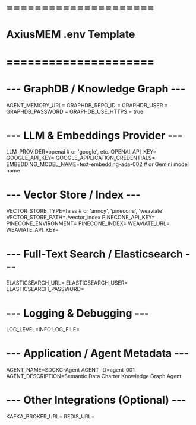 # =====================
# AxiusMEM .env Template
# =====================

# --- GraphDB / Knowledge Graph ---
AGENT_MEMORY_URL= 
GRAPHDB_REPO_ID = 
GRAPHDB_USER = 
GRAPHDB_PASSWORD =
GRAPHDB_USE_HTTPS = true

# --- LLM & Embeddings Provider ---
LLM_PROVIDER=openai  # or 'google', etc.
OPENAI_API_KEY=
GOOGLE_API_KEY=
GOOGLE_APPLICATION_CREDENTIALS=
EMBEDDING_MODEL_NAME=text-embedding-ada-002  # or Gemini model name

# --- Vector Store / Index ---
VECTOR_STORE_TYPE=faiss  # or 'annoy', 'pinecone', 'weaviate'
VECTOR_STORE_PATH=./vector_index
PINECONE_API_KEY=
PINECONE_ENVIRONMENT=
PINECONE_INDEX=
WEAVIATE_URL=
WEAVIATE_API_KEY=

# --- Full-Text Search / Elasticsearch ---
ELASTICSEARCH_URL=
ELASTICSEARCH_USER=
ELASTICSEARCH_PASSWORD=

# --- Logging & Debugging ---
LOG_LEVEL=INFO
LOG_FILE=

# --- Application / Agent Metadata ---
AGENT_NAME=SDCKG-Agent
AGENT_ID=agent-001
AGENT_DESCRIPTION=Semantic Data Charter Knowledge Graph Agent

# --- Other Integrations (Optional) ---
KAFKA_BROKER_URL=
REDIS_URL=